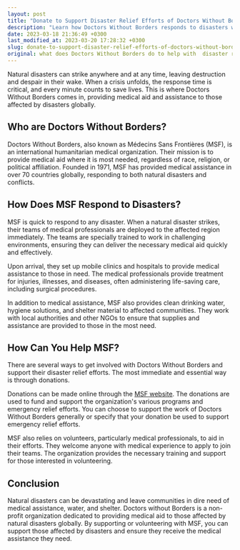 ```yaml
---
layout: post
title: "Donate to Support Disaster Relief Efforts of Doctors Without Borders"
description: "Learn how Doctors Without Borders responds to disasters worldwide and how you can donate to support their humanitarian efforts. Join us in making a difference today."
date: 2023-03-18 21:36:49 +0300
last_modified_at: 2023-03-20 17:28:32 +0300
slug: donate-to-support-disaster-relief-efforts-of-doctors-without-borders
original: what does Doctors Without Borders do to help with  disaster relief, how do they do it, how can i donate?
---
```

Natural disasters can strike anywhere and at any time, leaving destruction and despair in their wake. When a crisis unfolds, the response time is critical, and every minute counts to save lives. This is where Doctors Without Borders comes in, providing medical aid and assistance to those affected by disasters globally.

## Who are Doctors Without Borders?

Doctors Without Borders, also known as Médecins Sans Frontières (MSF), is an international humanitarian medical organization. Their mission is to provide medical aid where it is most needed, regardless of race, religion, or political affiliation. Founded in 1971, MSF has provided medical assistance in over 70 countries globally, responding to both natural disasters and conflicts.

## How Does MSF Respond to Disasters?

MSF is quick to respond to any disaster. When a natural disaster strikes, their teams of medical professionals are deployed to the affected region immediately. The teams are specially trained to work in challenging environments, ensuring they can deliver the necessary medical aid quickly and effectively.

Upon arrival, they set up mobile clinics and hospitals to provide medical assistance to those in need. The medical professionals provide treatment for injuries, illnesses, and diseases, often administering life-saving care, including surgical procedures.

In addition to medical assistance, MSF also provides clean drinking water, hygiene solutions, and shelter material to affected communities. They work with local authorities and other NGOs to ensure that supplies and assistance are provided to those in the most need.

## How Can You Help MSF?

There are several ways to get involved with Doctors Without Borders and support their disaster relief efforts. The most immediate and essential way is through donations.

Donations can be made online through the [MSF website](https://www.doctorswithoutborders.org/). The donations are used to fund and support the organization's various programs and emergency relief efforts. You can choose to support the work of Doctors Without Borders generally or specify that your donation be used to support emergency relief efforts.

MSF also relies on volunteers, particularly medical professionals, to aid in their efforts. They welcome anyone with medical experience to apply to join their teams. The organization provides the necessary training and support for those interested in volunteering.

## Conclusion

Natural disasters can be devastating and leave communities in dire need of medical assistance, water, and shelter. Doctors without Borders is a non-profit organization dedicated to providing medical aid to those affected by natural disasters globally. By supporting or volunteering with MSF, you can support those affected by disasters and ensure they receive the medical assistance they need.